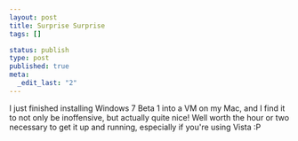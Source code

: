 ```yaml
--- 
layout: post
title: Surprise Surprise
tags: []

status: publish
type: post
published: true
meta: 
  _edit_last: "2"
---
```

I just finished installing Windows 7 Beta 1 into a VM on my Mac, and I find it to not only be inoffensive, but actually quite nice! Well worth the hour or two necessary to get it up and running, especially if you're using Vista :P
